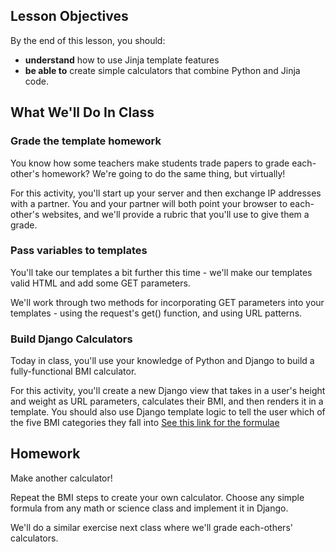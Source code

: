 ## Lesson Objectives
By the end of this lesson, you should:

* **understand** how to use Jinja template features
* **be able to** create simple calculators that combine Python and Jinja code.


## What We'll Do In Class

### Grade the template homework

You know how some teachers make students trade papers to grade each-other's homework? We're going to do the same thing, but virtually!

For this activity, you'll start up your server and then exchange IP addresses with a partner. You and your partner will both point your browser to each-other's websites, and we'll provide a rubric that you'll use to give them a grade.

### Pass variables to templates
You'll take our templates a bit further this time - we'll make our templates valid HTML and add some GET parameters.

We'll work through two methods for incorporating GET parameters into your templates - using the request's get() function, and using URL patterns.

### Build Django Calculators
Today in class, you'll use your knowledge of Python and Django to build a fully-functional BMI calculator.

For this activity, you'll create a new Django view that takes in a user's height and weight as URL parameters, calculates their BMI, and then renders it in a template. You should also use Django template logic to tell the user which of the five BMI categories they fall into [See this link for the formulae](https://www.nhsinform.scot/healthy-living/food-and-nutrition/healthy-eating-and-weight-management/body-mass-index-bmi/)

## Homework
Make another calculator!

Repeat the BMI steps to create your own calculator. Choose any simple formula from any math or science class and implement it in Django.

We'll do a similar exercise next class where we'll grade each-others' calculators.